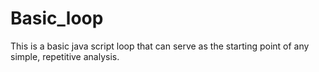 # Basic_loop
This is a basic java script loop that can serve as the starting point of any simple, repetitive analysis.
